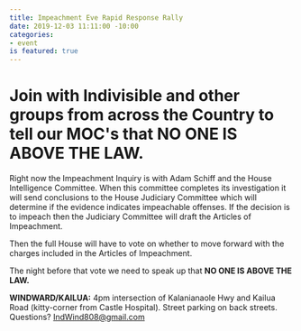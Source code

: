 ```yaml
---
title: Impeachment Eve Rapid Response Rally
date: 2019-12-03 11:11:00 -10:00
categories:
- event
is featured: true
---
```


# **Join with Indivisible and other groups from across the Country to tell our MOC's that NO ONE IS ABOVE THE LAW.**

Right now the Impeachment Inquiry is with Adam Schiff and the House Intelligence Committee.  When this committee completes its investigation it will send conclusions to the House Judiciary Committee which will determine if the evidence indicates impeachable offenses. If the decision is to impeach then the Judiciary Committee will draft the Articles of Impeachment.

Then the full House will have to vote on whether to move forward with the charges included in the Articles of Impeachment.

The night before that vote we need to speak up that **NO ONE IS ABOVE THE LAW.**

**WINDWARD/KAILUA:** 4pm intersection of Kalanianaole Hwy and Kailua Road (kitty-corner from Castle Hospital).  Street parking on back streets.  Questions?  [IndWind808@gmail.com](mailto:indwind808@gmail.com)